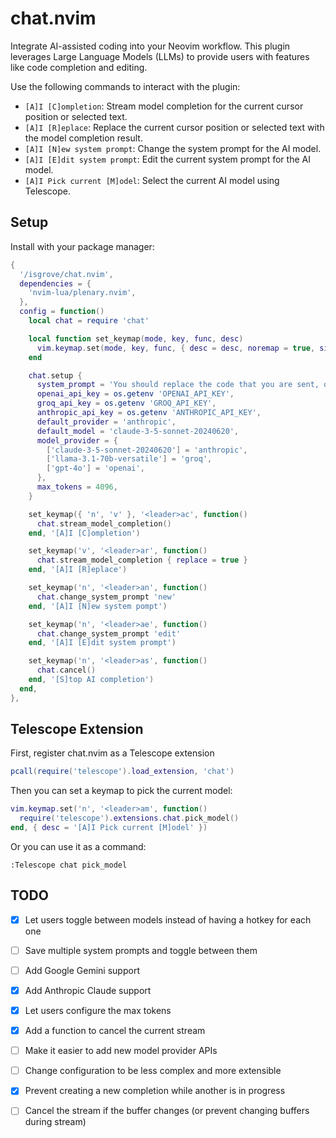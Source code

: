 # chat.nvim
Integrate AI-assisted coding into your Neovim workflow. This plugin leverages Large Language Models (LLMs) to provide users with features like code completion and editing.

Use the following commands to interact with the plugin:
- `[A]I [C]ompletion`: Stream model completion for the current cursor position or selected text.
- `[A]I [R]eplace`: Replace the current cursor position or selected text with the model completion result.
- `[A]I [N]ew system prompt`: Change the system prompt for the AI model.
- `[A]I [E]dit system prompt`: Edit the current system prompt for the AI model.
- `[A]I Pick current [M]odel`: Select the current AI model using Telescope.

## Setup
Install with your package manager:
```lua
{
  '/isgrove/chat.nvim',
  dependencies = {
    'nvim-lua/plenary.nvim',
  },
  config = function()
    local chat = require 'chat'

    local function set_keymap(mode, key, func, desc)
      vim.keymap.set(mode, key, func, { desc = desc, noremap = true, silent = true })
    end

    chat.setup {
      system_prompt = 'You should replace the code that you are sent, only following the comments. Do not talk at all. Only output valid code. Do not provide any backticks that surround the code. Never ever output backticks like this ```. Any comment that is asking you for something should be removed after you satisfy them. Other comments should left alone. Do not output backticks',
      openai_api_key = os.getenv 'OPENAI_API_KEY',
      groq_api_key = os.getenv 'GROQ_API_KEY',
      anthropic_api_key = os.getenv 'ANTHROPIC_API_KEY',
      default_provider = 'anthropic',
      default_model = 'claude-3-5-sonnet-20240620',
      model_provider = {
        ['claude-3-5-sonnet-20240620'] = 'anthropic',
        ['llama-3.1-70b-versatile'] = 'groq',
        ['gpt-4o'] = 'openai',
      },
      max_tokens = 4096,
    }

    set_keymap({ 'n', 'v' }, '<leader>ac', function()
      chat.stream_model_completion()
    end, '[A]I [C]ompletion')

    set_keymap('v', '<leader>ar', function()
      chat.stream_model_completion { replace = true }
    end, '[A]I [R]eplace')

    set_keymap('n', '<leader>an', function()
      chat.change_system_prompt 'new'
    end, '[A]I [N]ew system pompt')

    set_keymap('n', '<leader>ae', function()
      chat.change_system_prompt 'edit'
    end, '[A]I [E]dit system prompt')

    set_keymap('n', '<leader>as', function()
      chat.cancel()
    end, '[S]top AI completion')
  end,
},
```

## Telescope Extension

First, register chat.nvim as a Telescope extension
```lua
pcall(require('telescope').load_extension, 'chat')
```

Then you can set a keymap to pick the current model:
```lua
vim.keymap.set('n', '<leader>am', function()
  require('telescope').extensions.chat.pick_model()
end, { desc = '[A]I Pick current [M]odel' })
```

Or you can use it as a command:
```
:Telescope chat pick_model
```

## TODO
- [x] Let users toggle between models instead of having a hotkey for each one
- [ ] Save multiple system prompts and toggle between them
- [ ] Add Google Gemini support
- [x] Add Anthropic Claude support
- [x] Let users configure the max tokens
- [x] Add a function to cancel the current stream
- [ ] Make it easier to add new model provider APIs
- [ ] Change configuration to be less complex and more extensible
- [x] Prevent creating a new completion while another is in progress
- [ ] Cancel the stream if the buffer changes (or prevent changing buffers during stream)

